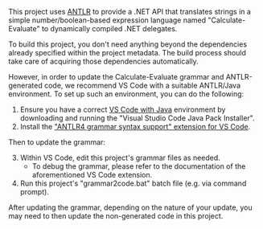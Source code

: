 This project uses [ANTLR][antlr] to provide a .NET API that translates strings
in a simple number/boolean-based expression language named "Calculate-Evaluate"
to dynamically compiled .NET delegates.

To build this project, you don't need anything beyond the dependencies already
specified within the project metadata. The build process should take care of
acquiring those dependencies automatically.

However, in order to update the Calculate-Evaluate grammar and ANTLR-generated
code, we recommend VS Code with a suitable ANTLR/Java environment. To set up
such an environment, you can do the following:

1. Ensure you have a correct [VS Code with Java][vscode-java] environment by
   downloading and running the "Visual Studio Code Java Pack Installer".
2. Install the ["ANTLR4 grammar syntax support" extension for VS
   Code][vscode-antlr].

Then to update the grammar:

3. Within VS Code, edit this project's grammar files as needed.
   - To debug the grammar, please refer to the documentation of the
     aforementioned VS Code extension.
4. Run this project's "grammar2code.bat" batch file (e.g. via command prompt).

After updating the grammar, depending on the nature of your update, you may need
to then update the non-generated code in this project.

[antlr]: https://www.antlr.org/
[vscode-java]: https://code.visualstudio.com/docs/languages/java
[vscode-antlr]:
    https://marketplace.visualstudio.com/items?itemName=mike-lischke.vscode-antlr4
